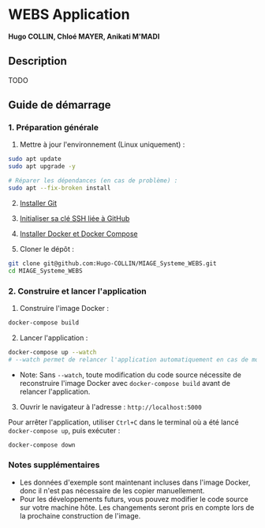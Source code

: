 # WEBS Application
**Hugo COLLIN, Chloé MAYER, Anikati M'MADI**

## Description
TODO

## Guide de démarrage
### 1. Préparation générale
1. Mettre à jour l'environnement (Linux uniquement) :
```sh
sudo apt update
sudo apt upgrade -y

# Réparer les dépendances (en cas de problème) :
sudo apt --fix-broken install
```

2. [Installer Git](https://git-scm.com/downloads)

3. [Initialiser sa clé SSH liée à GitHub](https://gist.github.com/Hugo-COLLIN/456fd191689c11a59e76a66d3ad887d8)

4. [Installer Docker et Docker Compose](https://docs.docker.com/get-started/get-docker)

5. Cloner le dépôt :
```sh
git clone git@github.com:Hugo-COLLIN/MIAGE_Systeme_WEBS.git
cd MIAGE_Systeme_WEBS
```

### 2. Construire et lancer l'application

1. Construire l'image Docker :
```sh
docker-compose build
```

2. Lancer l'application :
```sh
docker-compose up --watch
# --watch permet de relancer l'application automatiquement en cas de modification du code source
```
  - Note: Sans `--watch`, toute modification du code source nécessite de reconstruire l'image Docker avec `docker-compose build` avant de relancer l'application.


3. Ouvrir le navigateur à l'adresse : `http://localhost:5000`

Pour arrêter l'application, utiliser `Ctrl+C` dans le terminal où a été lancé `docker-compose up`, puis exécuter :
```sh
docker-compose down
```

### Notes supplémentaires
- Les données d'exemple sont maintenant incluses dans l'image Docker, donc il n'est pas nécessaire de les copier manuellement.
- Pour les développements futurs, vous pouvez modifier le code source sur votre machine hôte. Les changements seront pris en compte lors de la prochaine construction de l'image.
